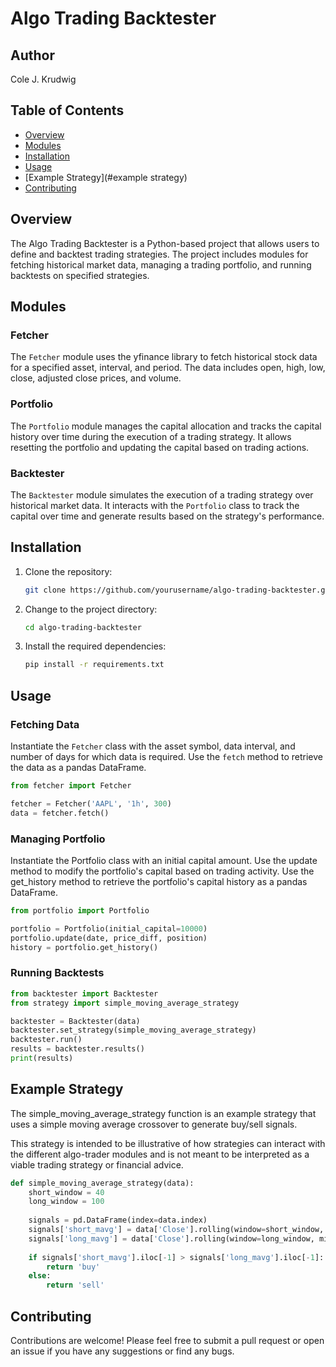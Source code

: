 # Algo Trading Backtester

## Author
Cole J. Krudwig

## Table of Contents

- [Overview](#overview)
- [Modules](#modules)
- [Installation](#installation)
- [Usage](#usage)
- [Example Strategy](#example strategy)
- [Contributing](#contributing)

## Overview
The Algo Trading Backtester is a Python-based project that allows users to define and backtest trading strategies. The project includes modules for fetching historical market data, managing a trading portfolio, and running backtests on specified strategies.

## Modules
### Fetcher
The `Fetcher` module uses the yfinance library to fetch historical stock data for a specified asset, interval, and period. The data includes open, high, low, close, adjusted close prices, and volume.

### Portfolio
The `Portfolio` module manages the capital allocation and tracks the capital history over time during the execution of a trading strategy. It allows resetting the portfolio and updating the capital based on trading actions.

### Backtester
The `Backtester` module simulates the execution of a trading strategy over historical market data. It interacts with the `Portfolio` class to track the capital over time and generate results based on the strategy's performance.

## Installation
1. Clone the repository:
    ```bash
    git clone https://github.com/yourusername/algo-trading-backtester.git
    ```
2. Change to the project directory:
    ```bash
    cd algo-trading-backtester
    ```
3. Install the required dependencies:
    ```bash
    pip install -r requirements.txt
    ```

## Usage
### Fetching Data
Instantiate the `Fetcher` class with the asset symbol, data interval, and number of days for which data is required. Use the `fetch` method to retrieve the data as a pandas DataFrame.

```python
from fetcher import Fetcher

fetcher = Fetcher('AAPL', '1h', 300)
data = fetcher.fetch()
```

### Managing Portfolio
Instantiate the Portfolio class with an initial capital amount. Use the update method to modify the portfolio's capital based on trading activity. Use the get_history method to retrieve the portfolio's capital history as a pandas DataFrame.

```python
from portfolio import Portfolio

portfolio = Portfolio(initial_capital=10000)
portfolio.update(date, price_diff, position)
history = portfolio.get_history()
```

### Running Backtests
```python
from backtester import Backtester
from strategy import simple_moving_average_strategy

backtester = Backtester(data)
backtester.set_strategy(simple_moving_average_strategy)
backtester.run()
results = backtester.results()
print(results)
```

## Example Strategy
The simple_moving_average_strategy function is an example strategy that uses a simple moving average crossover to generate buy/sell signals.

This strategy is intended to be illustrative of how strategies can interact with the different algo-trader modules and is not meant to be interpreted as a viable trading strategy or financial advice.

```python
def simple_moving_average_strategy(data):
    short_window = 40
    long_window = 100
    
    signals = pd.DataFrame(index=data.index)
    signals['short_mavg'] = data['Close'].rolling(window=short_window, min_periods=1, center=False).mean()
    signals['long_mavg'] = data['Close'].rolling(window=long_window, min_periods=1, center=False).mean()
    
    if signals['short_mavg'].iloc[-1] > signals['long_mavg'].iloc[-1]:
        return 'buy'
    else:
        return 'sell'
```

## Contributing
Contributions are welcome! Please feel free to submit a pull request or open an issue if you have any suggestions or find any bugs.
